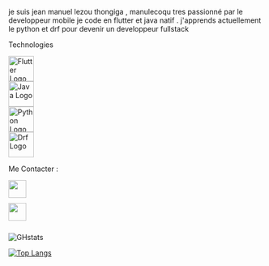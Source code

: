 je suis jean manuel lezou 
thongiga , manulecoqu
tres passionné par le developpeur mobile je code en flutter et java natif .
j'apprends actuellement le python et drf pour devenir un developpeur fullstack 


Technologies

<div style="display: flex; flex-direction: column; align-items: flex-start;">
  <img src="https://cdn.jsdelivr.net/gh/devicons/devicon@latest/icons/flutter/flutter-original.svg" alt="Flutter Logo" width="50"/>
  <img src="https://cdn.jsdelivr.net/gh/devicons/devicon@latest/icons/java/java-original.svg" alt="Java Logo" width="50"/>
  <img src="https://cdn.jsdelivr.net/gh/devicons/devicon@latest/icons/python/python-original.svg" alt="Python Logo" width="50"/>
  <img src="https://cdn.jsdelivr.net/gh/devicons/devicon@latest/icons/djangorest/djangorest-original.svg" alt="Drf Logo" width="50"/>
</div>




Me Contacter :
<div style="display: flex; flex-direction: column; align-items: flex-start;">
  <a href="https://web.facebook.com/jean.manuel.562114/" style="margin-bottom: 10px;">
     <img src="https://cdn.jsdelivr.net/gh/devicons/devicon@latest/icons/facebook/facebook-plain.svg" width="35"/>
          
  </a>
  <a href="www.linkedin.com/in/mambé-jean-manuel-lezou-b77940204" style="margin-bottom: 10px;">
       <img src="https://cdn.jsdelivr.net/gh/devicons/devicon@latest/icons/linkedin/linkedin-original-wordmark.svg" width="35"/>
          
  </a>
  
</div>

![GHstats](https://github-readme-stats.vercel.app/api?username=manulecoqu&show_icons=true)

[![Top Langs](https://github-readme-stats.vercel.app/api/top-langs/?username=manulecoqu&layout=donut-vertical)](https://github.com/manulecoqu/github-readme-stats)

